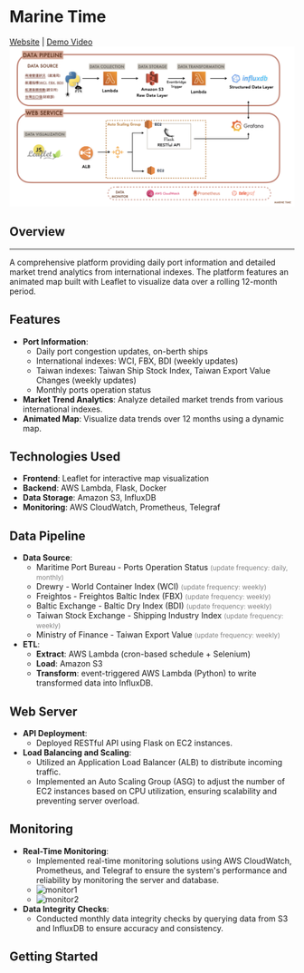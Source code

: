 # Marine Time
[Website](https://marine-time.online) |  [Demo Video](https://www.youtube.com/watch?v=6bKpNwKqo4E)
![Marine Time Architecture](readme-img/architechture.png)
## Overview
***
A comprehensive platform providing daily port information and detailed market trend analytics from international indexes. The platform features an animated map built with Leaflet to visualize data over a rolling 12-month period.

## Features

- **Port Information**: 
  - Daily port congestion updates, on-berth ships
  - International indexes: WCI, FBX, BDI (weekly updates)
  - Taiwan indexes: Taiwan Ship Stock Index, Taiwan Export Value Changes (weekly updates)
  - Monthly ports operation status
- **Market Trend Analytics**: Analyze detailed market trends from various international indexes.
- **Animated Map**: Visualize data trends over 12 months using a dynamic map.

## Technologies Used

- **Frontend**: Leaflet for interactive map visualization
- **Backend**: AWS Lambda, Flask, Docker
- **Data Storage**: Amazon S3, InfluxDB
- **Monitoring**: AWS CloudWatch, Prometheus, Telegraf

## Data Pipeline

- **Data Source**:
  - Maritime Port Bureau - Ports Operation Status <span style="font-size: smaller; color: gray;">(update frequency: daily, monthly)</span>
  - Drewry - World Container Index (WCI) <span style="font-size: smaller; color: gray;">(update frequency: weekly)</span>
  - Freightos - Freightos Baltic Index (FBX) <span style="font-size: smaller; color: gray;">(update frequency: weekly)</span>
  - Baltic Exchange - Baltic Dry Index (BDI) <span style="font-size: smaller; color: gray;">(update frequency: weekly)</span>
  - Taiwan Stock Exchange - Shipping Industry Index <span style="font-size: smaller; color: gray;">(update frequency: weekly)</span>
  - Ministry of Finance - Taiwan Export Value <span style="font-size: smaller; color: gray;">(update frequency: weekly)</span>
- **ETL**:
   - **Extract**: AWS Lambda (cron-based schedule + Selenium)
   - **Load**: Amazon S3
  - **Transform**: event-triggered AWS Lambda (Python) to write transformed data into InfluxDB. 
  

## Web Server

- **API Deployment**:
  - Deployed RESTful API using Flask on EC2 instances.
- **Load Balancing and Scaling**:
  - Utilized an Application Load Balancer (ALB) to distribute incoming traffic.
  - Implemented an Auto Scaling Group (ASG) to adjust the number of EC2 instances based on CPU utilization, ensuring scalability and preventing server overload.

## Monitoring

- **Real-Time Monitoring**:
  - Implemented real-time monitoring solutions using AWS CloudWatch, Prometheus, and Telegraf to ensure the system's performance and reliability by monitoring the server and database.
  - ![monitor1](readme-img/monitor1)
  - ![monitor2](readme-img/monitor2)
- **Data Integrity Checks**:
  - Conducted monthly data integrity checks by querying data from S3 and InfluxDB to ensure accuracy and consistency.

## Getting Started

